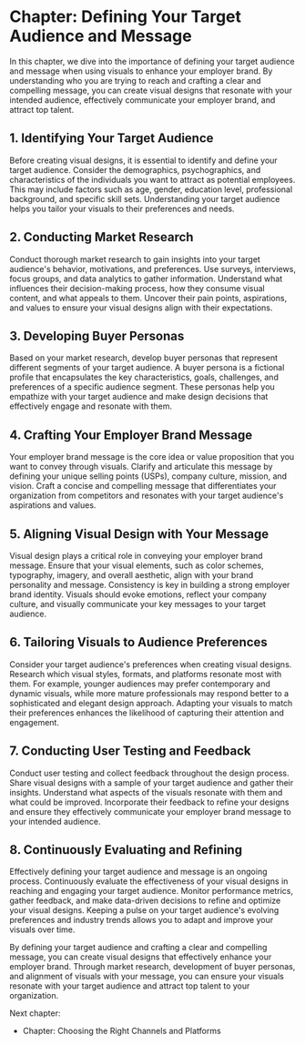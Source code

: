 Chapter: Defining Your Target Audience and Message
==================================================

In this chapter, we dive into the importance of defining your target audience and message when using visuals to enhance your employer brand. By understanding who you are trying to reach and crafting a clear and compelling message, you can create visual designs that resonate with your intended audience, effectively communicate your employer brand, and attract top talent.

**1. Identifying Your Target Audience**
---------------------------------------

Before creating visual designs, it is essential to identify and define your target audience. Consider the demographics, psychographics, and characteristics of the individuals you want to attract as potential employees. This may include factors such as age, gender, education level, professional background, and specific skill sets. Understanding your target audience helps you tailor your visuals to their preferences and needs.

**2. Conducting Market Research**
---------------------------------

Conduct thorough market research to gain insights into your target audience's behavior, motivations, and preferences. Use surveys, interviews, focus groups, and data analytics to gather information. Understand what influences their decision-making process, how they consume visual content, and what appeals to them. Uncover their pain points, aspirations, and values to ensure your visual designs align with their expectations.

**3. Developing Buyer Personas**
--------------------------------

Based on your market research, develop buyer personas that represent different segments of your target audience. A buyer persona is a fictional profile that encapsulates the key characteristics, goals, challenges, and preferences of a specific audience segment. These personas help you empathize with your target audience and make design decisions that effectively engage and resonate with them.

**4. Crafting Your Employer Brand Message**
-------------------------------------------

Your employer brand message is the core idea or value proposition that you want to convey through visuals. Clarify and articulate this message by defining your unique selling points (USPs), company culture, mission, and vision. Craft a concise and compelling message that differentiates your organization from competitors and resonates with your target audience's aspirations and values.

**5. Aligning Visual Design with Your Message**
-----------------------------------------------

Visual design plays a critical role in conveying your employer brand message. Ensure that your visual elements, such as color schemes, typography, imagery, and overall aesthetic, align with your brand personality and message. Consistency is key in building a strong employer brand identity. Visuals should evoke emotions, reflect your company culture, and visually communicate your key messages to your target audience.

**6. Tailoring Visuals to Audience Preferences**
------------------------------------------------

Consider your target audience's preferences when creating visual designs. Research which visual styles, formats, and platforms resonate most with them. For example, younger audiences may prefer contemporary and dynamic visuals, while more mature professionals may respond better to a sophisticated and elegant design approach. Adapting your visuals to match their preferences enhances the likelihood of capturing their attention and engagement.

**7. Conducting User Testing and Feedback**
-------------------------------------------

Conduct user testing and collect feedback throughout the design process. Share visual designs with a sample of your target audience and gather their insights. Understand what aspects of the visuals resonate with them and what could be improved. Incorporate their feedback to refine your designs and ensure they effectively communicate your employer brand message to your intended audience.

**8. Continuously Evaluating and Refining**
-------------------------------------------

Effectively defining your target audience and message is an ongoing process. Continuously evaluate the effectiveness of your visual designs in reaching and engaging your target audience. Monitor performance metrics, gather feedback, and make data-driven decisions to refine and optimize your visual designs. Keeping a pulse on your target audience's evolving preferences and industry trends allows you to adapt and improve your visuals over time.

By defining your target audience and crafting a clear and compelling message, you can create visual designs that effectively enhance your employer brand. Through market research, development of buyer personas, and alignment of visuals with your message, you can ensure your visuals resonate with your target audience and attract top talent to your organization.

Next chapter:

* Chapter: Choosing the Right Channels and Platforms
